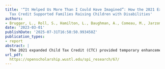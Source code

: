 ```yaml
---
title: '“It Helped Us More Than I Could Have Imagined”: How the 2021 Expanded Child
  Tax Credit Supported Families Raising Children with Disabilities'
authors:
- Brugger, L., Roll, S., Hamilton, L., Baughman, A., Comeau, M., Jarzombeck, C., & Parker, C.
date: '2023-03-01'
publishDate: '2025-07-31T16:58:50.993458Z'
publication_types:
- report
abstract: |
  The 2021 expanded Child Tax Credit (CTC) provided temporary enhancements to the existing CTC for the tax years 2021 and 2022. Under the expanded credit, families with children under the age   of 18 were eligible to receive a credit of up to $3,000 per child ($3,600 for children under the age of 6). In addition, half the credit was paid out on a monthly basis rather than as a    one-  time payment at tax time. This provision was designed to provide more immediate financial support to families with children during the COVID-19 pandemic. However, it also supported     families who were at higher risk of financial strain, such as those raising children with disabilities. In this report, we use a nationally representative survey of US families to explore the   impacts of the CTC on families raising children with disabilities. This survey was administered immediately before the first CTC payments went out and immediately after the payments ended
url_pdf:  
  https://openscholarship.wustl.edu/spi_research/67/
---
```

